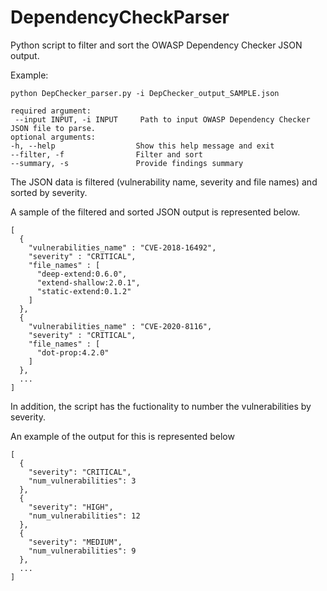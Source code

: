 # DependencyCheckParser

Python script to filter and sort the OWASP Dependency Checker JSON output. 

Example:
```
python DepChecker_parser.py -i DepChecker_output_SAMPLE.json

required argument:
 --input INPUT, -i INPUT     Path to input OWASP Dependency Checker JSON file to parse.
optional arguments:
-h, --help                  Show this help message and exit
--filter, -f                Filter and sort
--summary, -s               Provide findings summary
```

The JSON data is filtered (vulnerability name, severity and file names) and sorted by severity.

A sample of the filtered and sorted JSON output is represented below.

```
[
  {
    "vulnerabilities_name" : "CVE-2018-16492",
    "severity" : "CRITICAL",
    "file_names" : [
      "deep-extend:0.6.0",
      "extend-shallow:2.0.1",
      "static-extend:0.1.2"
    ]
  },
  {
    "vulnerabilities_name" : "CVE-2020-8116",
    "severity" : "CRITICAL",
    "file_names" : [
      "dot-prop:4.2.0"
    ]
  },
  ...
]
```

In addition, the script has the fuctionality to number the vulnerabilities by severity.

An example of the output for this is represented below

```
[
  {
    "severity": "CRITICAL",
    "num_vulnerabilities": 3
  }, 
  {
    "severity": "HIGH",
    "num_vulnerabilities": 12
  }, 
  {
    "severity": "MEDIUM",
    "num_vulnerabilities": 9
  },
  ...
]
```
